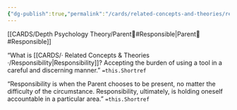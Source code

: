 ```yaml
---
{"dg-publish":true,"permalink":"/cards/related-concepts-and-theories/responsibility/","noteIcon":"1","created":"2023-06-04T20:20:48.847+02:00","updated":"2023-06-04T20:29:01.381+02:00"}
---
```


[[CARDS/Depth Psychology Theory/Parent🤨#Responsible\|Parent🤨#Responsible]]


<div class="transclusion internal-embed is-loaded"><div class="markdown-embed">



“What is [[CARDS/· Related Concepts & Theories ·/Responsibility\|Responsibility]]? Accepting the burden of using a tool in a careful and discerning manner.” `=this.Shortref` 

</div></div>


<div class="transclusion internal-embed is-loaded"><div class="markdown-embed">



“Responsibility is when the Parent chooses to be present, no matter the difficulty of the circumstance. Responsibility, ultimately, is holding oneself accountable in a particular area.” `=this.Shortref` 

</div></div>
